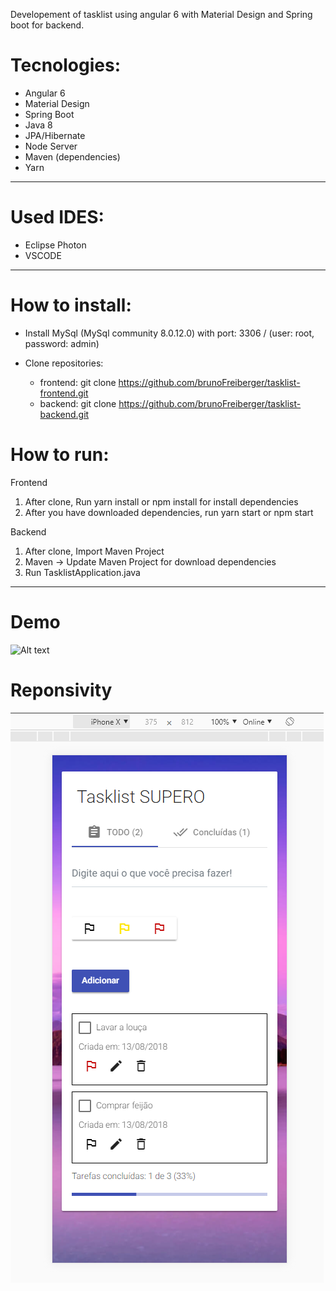 Developement of tasklist using angular 6 with Material Design and Spring boot for backend.

# Tecnologies:
- Angular 6
- Material Design
- Spring Boot
- Java 8
- JPA/Hibernate
- Node Server
- Maven (dependencies)
- Yarn

------

# Used IDES:
- Eclipse Photon
- VSCODE

------

# How to install:

- Install MySql (MySql community 8.0.12.0) with port: 3306 / (user: root, password: admin)

- Clone repositories:

	- frontend: git clone https://github.com/brunoFreiberger/tasklist-frontend.git
	- backend: git clone https://github.com/brunoFreiberger/tasklist-backend.git

# How to run:

Frontend
1. After clone, Run yarn install or npm install for install dependencies
2. After you have downloaded dependencies, run yarn start or npm start

Backend
1. After clone, Import Maven Project
2. Maven -> Update Maven Project for download dependencies
3. Run TasklistApplication.java

------

# Demo
![Alt text](https://github.com/brunoFreiberger/tasklist-backend/blob/master/demo/tasklist-working.gif)

# Reponsivity
![Alt text](https://github.com/brunoFreiberger/tasklist-backend/blob/master/demo/tasklist-responsive.PNG)
